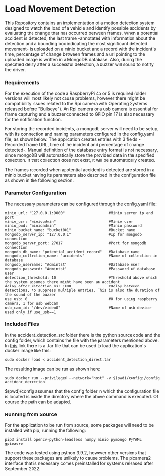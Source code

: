 # Load Movement Detection

This Repository contains an implementation of a motion detection system designed to watch the load of a vehicle and identify possible accidents by evaluating the change that has occurred between frames. When a potential accident is detected, the last frame -annotated with information about the detection and a bounding box indicating the most significant detected movement- is uploaded on a minio bucket and a record with the incident's time, percentage of change between frames and a url pointing to the uploaded image is written in a MongoDB database. Also, during the specified delay after a successful detection, a buzzer will sound to notify the driver.

### Requirements

For the execution of the code a RaspberryPi 4b or 5 is required (older versions will most likely not cause problems, however there might be compatibility issues related to the Rpi camera with Operating Systems released before "Bullseye"). An Rpi camera or a usb camera is essential for frame capturing and a buzzer connected to GPIO pin 17 is also necessary for the notification function.

For storing the recorded incidents, a mongodb server will need to be setup, with its connection and naming parameters configured in the config.yaml file, as shown below. The application creates entries with 3 fields -Recorded frame URL, time of the incident and percentage of change detected-. Manual definition of the database entry format  is not necessary, since mongoDB will automatically store the provided data in the specified collection. If that collection does not exist, it will be automatically created. 

The frames recorded when apotential accident is detected are stored in a minio bucket having its parameters also described in the configuration file as shown in the following section.

### Parameter Configuration
The necessary parameters can be configured through the config.yaml file:
```
minio_url: "127.0.0.1:9000"                    #Minio server ip and port
minio_usr: "minioadmin"                        #Minio user
minio_pwd: "minioadmin"                        #Minio password
minio_bucket_name: "bucket001"                 #Bucket name
mongodb_server_ip: "127.0.0.1"                 #Ip for mongodb connection
mongodb_server_port: 27017                     #Port for mongodb connection 
mongodb_db_name: "potential_accident_record"   #Database name
mongodb_collection_name: "accidents"           #Name of collection in database
mongodb_username: "Admintst"                   #Database user
mongodb_password: "Admintst"                   #Password of database user
detection_threshold: 10                        #Threshold above which the system assumes there might have been an accident
delay_after_detection_ms: 1000                 #Delay between detections, to suppress multiple entries. This is also the duration of the sound of the buzzer
use_usb: 0                                     #0 for using raspberry camera, 1 for usb webcam
usb_cam_id: "/dev/video0"                      #Name of usb device-used only if use_usb==1
```
### Included Files

In the accident_detection_src folder there is the python source code and the config folder, which contains the file with the parameters mentioned above. In [this](https://drive.google.com/file/d/1VI_LzslAWZ3m9c93opq_5qypu38dv6Dm/view?usp=sharing) link there is a .tar file that can be used to load the application's docker image like this:
```
sudo docker load < accident_detection_direct.tar
```
The resulting image can be run as shown here:
```
sudo docker run --privileged --network="host" -v $(pwd)/config:/config accident_detection
```
$(pwd)/config assumes that the config folder in which the configuration file is located is inside the directory where the above command is executed. Of course the path can be adapted.


### Running from Source

For the application to be run from source, some packages will need to be installed with pip, running the following:
```
pip3 install opencv-python-headless numpy minio pymongo PyYAML gpiozero
```
The code was tested using python 3.9.2, however other versions that support these packages are unlikely to cause problems. The picamera2 interface that is necessary comes preinstalled for systems released after September 2022.
